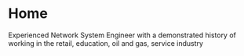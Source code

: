 # Home

Experienced Network System Engineer with a demonstrated history of working in the retail, education, oil and gas, service 
industry